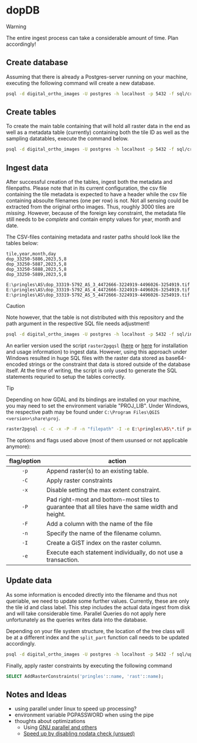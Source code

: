 # dopDB

> [!WARNING]
> The entire ingest process can take a considerable amount of time. Plan accordingly!

## Create database

Assuming that there is already a Postgres-server running on your machine, executing the following command will create a new database.

```bash
psql -d digital_ortho_images -U postgres -h localhost -p 5432 -f sql/create_database.sql
```

## Create tables

To create the main table containing that will hold all raster data in the end as well as a metadata table (currently) containing both the tile ID as well as the sampling datatables, execute the command below.

```bash
psql -d digital_ortho_images -U postgres -h localhost -p 5432 -f sql/create_tables.sql
```

## Ingest data

After successful creation of the tables, ingest both the metadata and filenpaths. Please note that in its current configuration, the csv file containing the tile metadata is expected to have a header while the csv file containing absoulte filenames (one per row) is not.
Not all sensing could be extracted from the original ortho images. Thus, roughly 3000 tiles are *missing*. However, because of the foreign key constraint, the metadata file still needs to be *complete* and contain empty values for year, month and date.

The CSV-files containing metadata and raster paths should look like the tables below:

```raw
tile,year,month,day
dop_33250-5886,2023,5,8
dop_33250-5887,2023,5,8
dop_33250-5888,2023,5,8
dop_33250-5889,2023,5,8
```

```raw
E:\pringles\AS\dop_33319-5792_AS_3_4472666-3224919-4496026-3254919.tif
E:\pringles\AS\dop_33319-5792_AS_4_4472666-3224919-4496026-3254919.tif
E:\pringles\AS\dop_33319-5792_AS_5_4472666-3224919-4496026-3254919.tif
```

> [!CAUTION]
> Note however, that the table is not distributed with this repository and the path argument in the respective SQL file needs adjustment!

```bash
psql -d digital_ortho_images -U postgres -h localhost -p 5432 -f sql/ingest.sql
```

An earlier version used the script `raster2pgqsl` ([here](https://postgis.net/docs/using_raster_dataman.html) or [here](https://postgis.net/workshops/de/postgis-intro/rasters.html) for installation and usage information) to ingest data. However, using this approach under Windows resulted in huge SQL files with the raster data stored as base64-encoded strings or the constraint that data is stored outside of the database itself. At the time of writing, the script is only used to generate the SQL statements requried to setup the tables correctly.

> [!TIP]
> Depending on how GDAL and its bindings are installed on your machine, you may need to set the environment variable "PROJ_LIB". Under Windows, the respective path may be found under `C:\Program Files\QGIS <version>\share\proj`.

```bash
raster2pgsql -c -C -x -P -F -n "filepath" -I -e E:\pringles\AS\*.tif public.pringles
```

The options and flags used above (most of them usunsed or not applicable anymore):

| **flag/option** | **action**                                                                                       |
|:---------------:|--------------------------------------------------------------------------------------------------|
|       `-p`      | Append raster(s) to an existing table.                                                           |
|       `-C`      | Apply raster constraints                                                                         |
|       `-x`      | Disable setting the max extent constraint.                                                       |
|       `-P`      | Pad right-most and bottom-most tiles to guarantee that all tiles have the same width and height. |
|       `-F`      | Add a column with the name of the file                                                           |
|       `-n`      | Specify the name of the filename column.                                                         |
|       `-I`      | Create a GiST index on the raster column.                                                        |
|       `-e`      | Execute each statement individually, do not use a transaction.                                   |

## Update data

As some information is encoded directly into the filename and thus not queriable, we need to update some further values. Currently, these are only the tile id and class label. This step includes the actual data ingest from disk and will take considerable time. Parallel Queries do not apply here unfortunately as the queries writes data into the database.

Depending on your file system structure, the location of the tree class will be at a different index and the `split_part` function call needs to be updated accordingly.

```bash
psql -d digital_ortho_images -U postgres -h localhost -p 5432 -f sql/update_columns.sql
```

Finally, apply raster constraints by executing the following command

```SQL
SELECT AddRasterConstraints('pringles'::name, 'rast'::name);
```

## Notes and Ideas

- using parallel under linux to speed up processing?
- environment variable PGPASSWORD when using the pipe
- thoughts about optimizations
  - Using [GNU parallel and others](https://gis.stackexchange.com/questions/187796/how-to-speed-up-raster2pgsql)
  - [Speed up by disabling nodata check (unsued)](https://github.com/janne-alatalo/slow-raster2pgsql-workaround)
